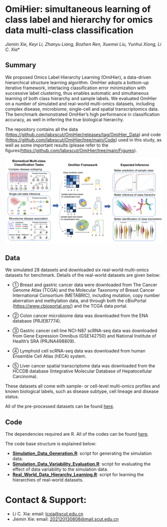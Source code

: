 # OmiHier: simultaneous learning of class label and hierarchy for omics data multi-class classification
*Jiemin Xie, Keyi Li, Zhanyu Liang, Bozhen Ren, Xuemei Liu, Yunhui Xiong, Li C. Xia**

## Summary
We proposed Omics Label Hierarchy Learning (OmiHier), a data-driven hierarchical structure learning algorithm. OmiHier adopts a bottom-up iterative framework, interlacing classification error minimization with successive label clustering, thus enables automatic and simultaneous learning of both class hierarchy and sample labels. We evaluated OmiHier on a number of simulated and real-world multi-omics datasets, including complex disease, microbiome, single-cell and spatial transcriptomics data. The benchmark demonstrated OmiHier’s high performance in classification accuracy, as well in inferring the true biological hierarchy.

The repository contains all the data (https://github.com/labxscut/OmiHier/releases/tag/OmiHier_Data) and code (https://github.com/labxscut/OmiHier/tree/main/Code) used in this study, as well as some important results (please refer to the figures(https://github.com/labxscut/OmiHier/tree/main/Figures).

![image](Figures/Figure1_Study_framework.png)


## Data 

We simulated 28 datasets and downloaded six real-world multi-omics datasets for benchmark. Details of the real-world datasets are given below:

* ① Breast and gastric cancer data were downloaded from The Cancer Genome Atlas (TCGA) and the Molecular Taxonomy of Breast Cancer International Consortium (METABRIC), including mutation, copy number aberration and methylation data, and through both the cBioPortal (https://www.cbioportal.org/) and the TCGA data portal.

* ② Colon cancer microbiome data was downloaded from the ENA database (PRJEB7774).

* ③ Gastric cancer cell line NCI-N87 scRNA-seq data was downloaded from Gene Expression Omnibus (GSE142750) and National Institute of Health’s SRA (PRJNA498809).

* ④ Lymphoid cell scRNA-seq data was downloaded from human Ensemble Cell Atlas (hECA) system.

* ⑤ Liver cancer spatial transcriptome data was downloaded from the HCCDB database (Integrative Molecular Database of Hepatocellular Carcinoma).

These datasets all come with sample- or cell-level multi-omics profiles and known biological labels, such as disease subtype, cell lineage and disease status.

All of the pre-processed datasets can be found [here](https://github.com/labxscut/OmiHier/releases/tag/OmiHier_Data).


## Code

The dependencies required are R. All of the codes can be found [here](https://github.com/labxscut/OmiHier/tree/main/Code).

The code base structure is explained below:

* **[Simulation_Data_Generation.R](https://github.com/labxscut/OmiHier/tree/main/Code/1.Simulation_Data_Generation.R)**: script for generating the simulation data.
* **[Simulation_Data_Variability_Evaluation.R](https://github.com/labxscut/OmiHier/tree/main/Code/2.Simulation_Data_Variability_Evaluation.R)**: script for evaluating the effect of data variability to the simulation data.
* **[Real_World_Data_Hierarchy_Learning.R](https://github.com/labxscut/OmiHier/tree/main/Code/3.Real_World_Data_Hierarchy_Learning.R)**: script for learning the hierarchies of real-world datasets.



# Contact & Support:

* Li C. Xia: email: [lcxia@scut.edu.cn](mailto:lcxia@scut.edu.cn)
* Jiemin Xie: email: [202120130808@mail.scut.edu.cn](mailto:202120130808@mail.scut.edu.cn)
